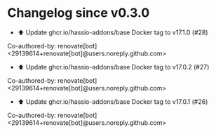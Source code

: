 # Changelog since v0.3.0
- ⬆️ Update ghcr.io/hassio-addons/base Docker tag to v17.1.0 (#28)

Co-authored-by: renovate[bot] <29139614+renovate[bot]@users.noreply.github.com> 
- ⬆️ Update ghcr.io/hassio-addons/base Docker tag to v17.0.2 (#27)

Co-authored-by: renovate[bot] <29139614+renovate[bot]@users.noreply.github.com> 
- ⬆️ Update ghcr.io/hassio-addons/base Docker tag to v17.0.1 (#26)

Co-authored-by: renovate[bot] <29139614+renovate[bot]@users.noreply.github.com> 
